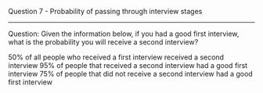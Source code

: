 Question 7 - Probability of passing through interview stages
____________________________

Question: Given the information below, if you had a good first interview, what is the probability you will receive a second interview?

50% of all people who received a first interview received a second interview
95% of people that received a second interview had a good first interview
75% of people that did not receive a second interview had a good first interview
